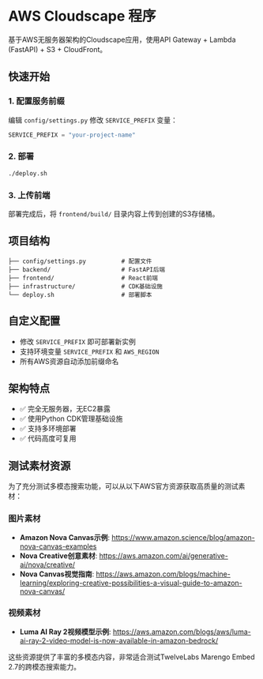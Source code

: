 # AWS Cloudscape 程序

基于AWS无服务器架构的Cloudscape应用，使用API Gateway + Lambda (FastAPI) + S3 + CloudFront。

## 快速开始

### 1. 配置服务前缀
编辑 `config/settings.py` 修改 `SERVICE_PREFIX` 变量：
```python
SERVICE_PREFIX = "your-project-name"
```

### 2. 部署
```bash
./deploy.sh
```

### 3. 上传前端
部署完成后，将 `frontend/build/` 目录内容上传到创建的S3存储桶。

## 项目结构
```
├── config/settings.py          # 配置文件
├── backend/                    # FastAPI后端
├── frontend/                   # React前端
├── infrastructure/             # CDK基础设施
└── deploy.sh                   # 部署脚本
```

## 自定义配置
- 修改 `SERVICE_PREFIX` 即可部署新实例
- 支持环境变量 `SERVICE_PREFIX` 和 `AWS_REGION`
- 所有AWS资源自动添加前缀命名

## 架构特点
- ✅ 完全无服务器，无EC2暴露
- ✅ 使用Python CDK管理基础设施
- ✅ 支持多环境部署
- ✅ 代码高度可复用

## 测试素材资源

为了充分测试多模态搜索功能，可以从以下AWS官方资源获取高质量的测试素材：

### 图片素材
- **Amazon Nova Canvas示例**: https://www.amazon.science/blog/amazon-nova-canvas-examples
- **Nova Creative创意素材**: https://aws.amazon.com/ai/generative-ai/nova/creative/
- **Nova Canvas视觉指南**: https://aws.amazon.com/blogs/machine-learning/exploring-creative-possibilities-a-visual-guide-to-amazon-nova-canvas/

### 视频素材
- **Luma AI Ray 2视频模型示例**: https://aws.amazon.com/blogs/aws/luma-ai-ray-2-video-model-is-now-available-in-amazon-bedrock/

这些资源提供了丰富的多模态内容，非常适合测试TwelveLabs Marengo Embed 2.7的跨模态搜索能力。